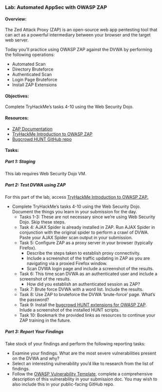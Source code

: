 ### Lab: Automated AppSec with OWASP ZAP

#### Overview:

The Zed Attack Proxy (ZAP) is an open-source web app pentesting tool that can act as a powerful intermediary between your browser and the target web server.

Today you’ll practice using OWASP ZAP against the DVWA by performing the following operations:

- Automated Scan
- Directory Bruteforce
- Authenticated Scan
- Login Page Bruteforce
- Install ZAP Extensions

#### Objectives:

Complete TryHackMe’s tasks 4-10 using the Web Security Dojo.

#### Resources:

- [ZAP Documentation](https://www.zaproxy.org/docs/)
- [TryHackMe Introduction to OWASP ZAP](https://tryhackme.com/room/learnowaspzap)
- [Bugcrowd HUNT GitHub repo](https://github.com/bugcrowd/HUNT)

#### Tasks:

##### Part 1: Staging

This lab requires Web Security Dojo VM.

##### Part 2: Test DVWA using ZAP

For this part of the lab, access [TryHackMe Introduction to OWASP ZAP.](https://tryhackme.com/room/learnowaspzap)

- Complete TryHackMe’s tasks 4-10 using the Web Security Dojo. Document the things you learn in your submission for the day.
  - Tasks 1-3: These are not necessary since we’re using Web Security Dojo. Skip these steps.
  - Task 4: AJAX Spider is already installed in ZAP. Run AJAX Spider in conjunction with the original spider to perform a crawl of DVWA. Paste your AJAX Spider scan output in your submission.
  - Task 5: Configure ZAP as a proxy server in your browser (typically Firefox).
      - Describe the steps taken to establish proxy connectivity.
      - Include a screenshot of the traffic updating in ZAP as you are navigating via a proxied Firefox window.
      - Scan DVWA login page and include a screenshot of the results.
  - Task 6: This time scan DVWA as an authenticated user and include a screenshot of the results.
      - How did you establish an authenticated session as ZAP?
  - Task 7: Brute force DVWA with a word list. Include the results.
  - Task 8: Use ZAP to bruteforce the DVWA ‘brute-force’ page. What’s the password?
  - Task 9: Install the [bugcrowd HUNT extensions for OWASP ZAP](https://github.com/bugcrowd/HUNT). Inlude a screenshot of the installed HUNT scripts.
  - Task 10: Bookmark the provided links as resources to continue your ZAP training in the future.

##### Part 3: Report Your Findings

Take stock of your findings and perform the following reporting tasks:

- Examine your findings. What are the most severe vulnerabilities present on the DVWA and why?
- Select an interesting vulnerability you’d like to research from the list of findings.
- Follow the [OWASP Vulnerability Template](https://owasp.org/www-community/vulnerabilities/Vulnerability_template), complete a comprehensive description of this vulnerability in your submission doc. You may wish to also include this in your public-facing GitHub repo.
